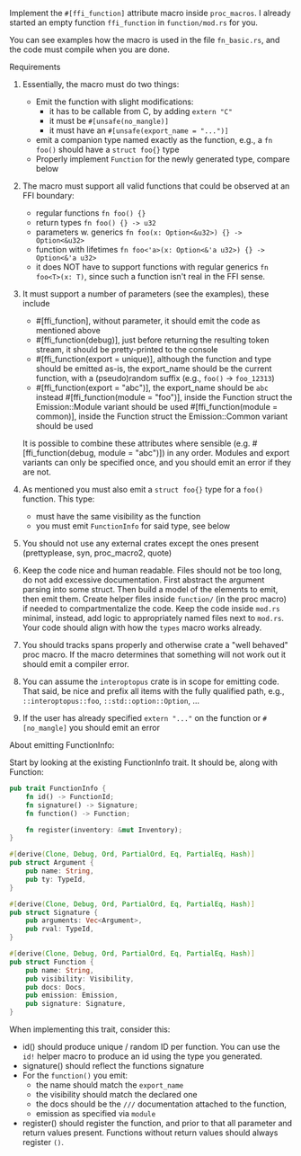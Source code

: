 
Implement the `#[ffi_function]` attribute macro inside `proc_macros`. I already started an empty function `ffi_function` in `function/mod.rs` for you.

You can see examples how the macro is used in the file `fn_basic.rs`, and the code must compile when you are done.

Requirements

1) Essentially, the macro must do two things:
   - Emit the function with slight modifications:
        - it has to be callable from C, by adding `extern "C"` 
        - it must be `#[unsafe(no_mangle)]` 
        - it must have an `#[unsafe(export_name = "...")]`
   - emit a companion type named exactly as the function, e.g., a `fn foo()` should have a `struct foo{}` type 
   - Properly implement `Function` for the newly generated type, compare below
2) The macro must support all valid functions that could be observed at an FFI boundary:
   - regular functions `fn foo() {}`
   - return types `fn foo() {} -> u32`
   - parameters w. generics `fn foo(x: Option<&u32>) {} -> Option<&u32>`
   - function with lifetimes `fn foo<'a>(x: Option<&'a u32>) {} -> Option<&'a u32>`
   - it does NOT have to support functions with regular generics `fn foo<T>(x: T)`, since such a function isn't real in the FFI sense. 
3) It must support a number of parameters (see the examples), these include
   - #[ffi_function], without parameter, it should emit the code as mentioned above
   - #[ffi_function(debug)], just before returning the resulting token stream, it should be pretty-printed to the console
   - #[ffi_function(export = unique)], although the function and type should be emitted as-is, the export_name should be the current function, with a 
      (pseudo)random suffix (e.g., `foo()` -> `foo_12313`)    
   - #[ffi_function(export = "abc")], the export_name should be `abc` instead
     #[ffi_function(module = "foo")], inside the Function struct the Emission::Module variant should be used
     #[ffi_function(module = common)], inside the Function struct the Emission::Common variant should be used
   
   It is possible to combine these attributes where sensible (e.g. #[ffi_function(debug, module = "abc")]) in any order. 
   Modules and export variants can only be specified once, and you should emit an error if they are not.
4) As mentioned you must also emit a `struct foo{}` type for a `foo()` function. This type:
    - must have the same visibility as the function
    - you must emit `FunctionInfo` for said type, see below
5) You should not use any external crates except the ones present (prettyplease, syn, proc_macro2, quote)
6) Keep the code nice and human readable. Files should not be too long, do not add excessive documentation. 
   First abstract the argument parsing into some struct. Then build a model of the elements to emit, then emit them. Create
   helper files inside `function/` (in the proc macro) if needed to compartmentalize the code. Keep the code inside `mod.rs` 
   minimal, instead, add logic to appropriately named files next to `mod.rs`. Your code should align with how the `types`
   macro works already.
7) You should tracks spans properly and otherwise crate a "well behaved" proc macro. If the macro determines that something 
   will not work out it should emit a compiler error.
8) You can assume the `interoptopus` crate is in scope for emitting code. That said, be nice and prefix all items with 
   the fully qualified path, e.g., `::interoptopus::foo`, `::std::option::Option`, ...
9) If the user has already specified `extern "..."` on the function or `#[no_mangle]` you should emit an error 

About emitting FunctionInfo:

Start by looking at the existing FunctionInfo trait. It should be, along with Function:

```rust
pub trait FunctionInfo {
    fn id() -> FunctionId;
    fn signature() -> Signature;
    fn function() -> Function;

    fn register(inventory: &mut Inventory);
}

#[derive(Clone, Debug, Ord, PartialOrd, Eq, PartialEq, Hash)]
pub struct Argument {
    pub name: String,
    pub ty: TypeId,
}

#[derive(Clone, Debug, Ord, PartialOrd, Eq, PartialEq, Hash)]
pub struct Signature {
    pub arguments: Vec<Argument>,
    pub rval: TypeId,
}

#[derive(Clone, Debug, Ord, PartialOrd, Eq, PartialEq, Hash)]
pub struct Function {
    pub name: String,
    pub visibility: Visibility,
    pub docs: Docs,
    pub emission: Emission,
    pub signature: Signature,
}
```
When implementing this trait, consider this:
- id() should produce unique / random ID per function. You can use the `id!` helper macro to produce an id using the type you generated.  
- signature() should reflect the functions signature 
- For the `function()` you emit:
  - the name should match the `export_name` 
  - the visibility should match the declared one 
  - the docs should be the `///` documentation attached to the function,
  - emission as specified via `module`
- register() should register the function, and prior to that all parameter and return values present. 
  Functions without return values should always register `()`. 


